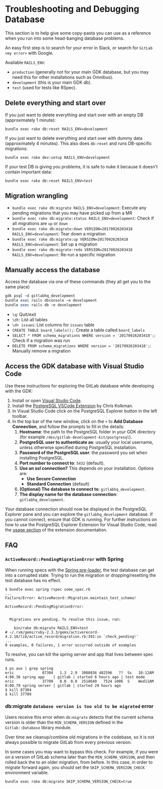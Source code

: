 # Troubleshooting and Debugging Database

This section is to help give some copy-pasta you can use as a reference when you
run into some head-banging database problems.

An easy first step is to search for your error in Slack, or search for `GitLab <my error>` with Google.

Available `RAILS_ENV`:

- `production` (generally not for your main GDK database, but you may need this for other installations such as Omnibus).
- `development` (this is your main GDK db).
- `test` (used for tests like RSpec).

## Delete everything and start over

If you just want to delete everything and start over with an empty DB (approximately 1 minute):

```shell
bundle exec rake db:reset RAILS_ENV=development
```

If you just want to delete everything and start over with dummy data (approximately 4 minutes). This
also does `db:reset` and runs DB-specific migrations:

```shell
bundle exec rake dev:setup RAILS_ENV=development
```

If your test DB is giving you problems, it is safe to nuke it because it doesn't contain important
data:

```shell
bundle exec rake db:reset RAILS_ENV=test
```

## Migration wrangling

- `bundle exec rake db:migrate RAILS_ENV=development`: Execute any pending migrations that you may have picked up from a MR
- `bundle exec rake db:migrate:status RAILS_ENV=development`: Check if all migrations are `up` or `down`
- `bundle exec rake db:migrate:down VERSION=20170926203418 RAILS_ENV=development`: Tear down a migration
- `bundle exec rake db:migrate:up VERSION=20170926203418 RAILS_ENV=development`: Set up a migration
- `bundle exec rake db:migrate:redo VERSION=20170926203418 RAILS_ENV=development`: Re-run a specific migration

## Manually access the database

Access the database via one of these commands (they all get you to the same place)

```ruby
gdk psql -d gitlabhq_development
bundle exec rails dbconsole -e development
bundle exec rails db -e development
```

- `\q`: Quit/exit
- `\dt`: List all tables
- `\d+ issues`: List columns for `issues` table
- `CREATE TABLE board_labels();`: Create a table called `board_labels`
- `SELECT * FROM schema_migrations WHERE version = '20170926203418';`: Check if a migration was run
- `DELETE FROM schema_migrations WHERE version = '20170926203418';`: Manually remove a migration

## Access the GDK database with Visual Studio Code

Use these instructions for exploring the GitLab database while developing with the GDK:

1. Install or open [Visual Studio Code](https://code.visualstudio.com/download).
1. Install the [PostgreSQL VSCode Extension](https://marketplace.visualstudio.com/items?itemName=ckolkman.vscode-postgres) by Chris Kolkman.
1. In Visual Studio Code click on the PostgreSQL Explorer button in the left toolbar.
1. In the top bar of the new window, click on the `+` to **Add Database Connection**, and follow the prompts to fill in the details:
   1. **Hostname**: the path to the PostgreSQL folder in your GDK directory (for example `/dev/gitlab-development-kit/postgresql`).
   1. **PostgreSQL user to authenticate as**: usually your local username, unless otherwise specified during PostgreSQL installation.
   1. **Password of the PostgreSQL user**: the password you set when installing PostgreSQL.
   1. **Port number to connect to**: `5432` (default).
   1. <!-- vale gitlab.Spelling = NO -->
      **Use an ssl connection?**
      <!-- vale gitlab.rulename = NO --> This depends on your installation. Options are:
      - **Use Secure Connection**
      - **Standard Connection** (default)
   1. **(Optional) The database to connect to**: `gitlabhq_development`.
   1. **The display name for the database connection**: `gitlabhq_development`.

Your database connection should now be displayed in the PostgreSQL Explorer pane and
you can explore the `gitlabhq_development` database. If you cannot connect, ensure
that GDK is running. For further instructions on how to use the PostgreSQL Explorer
Extension for Visual Studio Code, read the [usage section](https://marketplace.visualstudio.com/items?itemName=ckolkman.vscode-postgres#usage)
of the extension documentation.

## FAQ

### `ActiveRecord::PendingMigrationError` with Spring

When running specs with the [Spring pre-loader](rake_tasks.md#speed-up-tests-rake-tasks-and-migrations),
the test database can get into a corrupted state. Trying to run the migration or
dropping/resetting the test database has no effect.

```shell
$ bundle exec spring rspec some_spec.rb
...
Failure/Error: ActiveRecord::Migration.maintain_test_schema!

ActiveRecord::PendingMigrationError:


  Migrations are pending. To resolve this issue, run:

    bin/rake db:migrate RAILS_ENV=test
# ~/.rvm/gems/ruby-2.3.3/gems/activerecord-4.2.10/lib/active_record/migration.rb:392:in `check_pending!'
...
0 examples, 0 failures, 1 error occurred outside of examples
```

To resolve, you can kill the spring server and app that lives between spec runs.

```shell
$ ps aux | grep spring
eric             87304   1.3  2.9  3080836 482596   ??  Ss   10:12AM   4:08.36 spring app    | gitlab | started 6 hours ago | test mode
eric             37709   0.0  0.0  2518640   7524 s006  S    Wed11AM   0:00.79 spring server | gitlab | started 29 hours ago
$ kill 87304
$ kill 37709
```

### db:migrate `database version is too old to be migrated` error

Users receive this error when `db:migrate` detects that the current schema version
is older than the `MIN_SCHEMA_VERSION` defined in the `Gitlab::Database` library
module.

Over time we cleanup/combine old migrations in the codebase, so it is not always
possible to migrate GitLab from every previous version.

In some cases you may want to bypass this check. For example, if you were on a version
of GitLab schema later than the `MIN_SCHEMA_VERSION`, and then rolled back the
to an older migration, from before. In this case, in order to migrate forward again,
you should set the `SKIP_SCHEMA_VERSION_CHECK` environment variable.

```shell
bundle exec rake db:migrate SKIP_SCHEMA_VERSION_CHECK=true
```
